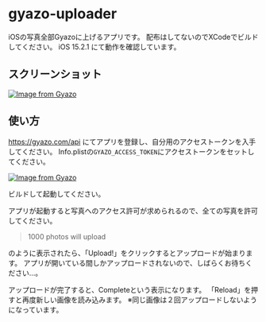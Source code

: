 # gyazo-uploader

iOSの写真全部Gyazoに上げるアプリです。
配布はしてないのでXCodeでビルドしてください。
iOS 15.2.1 にて動作を確認しています。

## スクリーンショット

[![Image from Gyazo](https://i.gyazo.com/cb959a414a83658a63314d25f5b78cce.png)](https://gyazo.com/cb959a414a83658a63314d25f5b78cce)

## 使い方

https://gyazo.com/api にてアプリを登録し、自分用のアクセストークンを入手してください。
Info.plistの`GYAZO_ACCESS_TOKEN`にアクセストークンをセットしてください。

[![Image from Gyazo](https://i.gyazo.com/d86f2ce20b366916fdaf436e254187a7.png)](https://gyazo.com/d86f2ce20b366916fdaf436e254187a7)

ビルドして起動してください。

アプリが起動すると写真へのアクセス許可が求められるので、全ての写真を許可してください。

> 1000 photos will upload

のように表示されたら、「Upload!」をクリックするとアップロードが始まります。
アプリが開いている間しかアップロードされないので、しばらくお待ちください…。

アップロードが完了すると、Completeという表示になります。
「Reload」を押すと再度新しい画像を読み込みます。
※同じ画像は２回アップロードしないようになっています。
